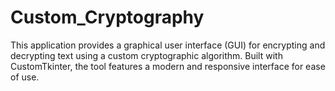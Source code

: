 # Custom_Cryptography
This application provides a graphical user interface (GUI) for encrypting and decrypting text using a custom cryptographic algorithm. Built with CustomTkinter, the tool features a modern and responsive interface for ease of use.
